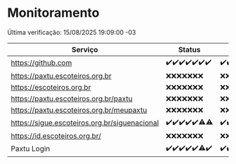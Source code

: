 # Monitoramento

Última verificação: 15/08/2025 19:09:00 -03

|Serviço|Status|Últimas 24h|
|---|---|---|
|https://github.com|<span title="2025-08-08: OK=22">✔️</span><span title="2025-08-09: OK=23">✔️</span><span title="2025-08-10: OK=22">✔️</span><span title="2025-08-11: OK=22">✔️</span><span title="2025-08-12: OK=23">✔️</span><span title="2025-08-13: OK=23">✔️</span><span title="2025-08-14: OK=21">✔️</span>|<span title="14/08/2025 19:09:00 -03 : 200">✔️</span><span title="14/08/2025 20:09:00 -03 : 200">✔️</span><span title="14/08/2025 21:51:00 -03 : 200">✔️</span><span title="14/08/2025 23:45:00 -03 : 200">✔️</span><span title="15/08/2025 00:45:00 -03 : 200">✔️</span><span title="15/08/2025 01:21:00 -03 : 200">✔️</span><span title="15/08/2025 02:11:00 -03 : 200">✔️</span><span title="15/08/2025 03:15:00 -03 : 200">✔️</span><span title="15/08/2025 04:11:00 -03 : 200">✔️</span><span title="15/08/2025 05:13:00 -03 : 200">✔️</span><span title="15/08/2025 06:10:00 -03 : 200">✔️</span><span title="15/08/2025 07:10:00 -03 : 200">✔️</span><span title="15/08/2025 08:08:00 -03 : 200">✔️</span><span title="15/08/2025 09:18:00 -03 : 200">✔️</span><span title="15/08/2025 10:23:00 -03 : 200">✔️</span><span title="15/08/2025 11:09:00 -03 : 200">✔️</span><span title="15/08/2025 12:09:00 -03 : 200">✔️</span><span title="15/08/2025 13:11:00 -03 : 200">✔️</span><span title="15/08/2025 14:08:00 -03 : 200">✔️</span><span title="15/08/2025 15:14:00 -03 : 200">✔️</span><span title="15/08/2025 16:07:00 -03 : 200">✔️</span><span title="15/08/2025 17:10:00 -03 : 200">✔️</span><span title="15/08/2025 18:08:00 -03 : 200">✔️</span><span title="15/08/2025 19:09:00 -03 : 200">✔️</span>|
|https://paxtu.escoteiros.org.br|<span title="2025-08-08: Falhas=22">❌</span><span title="2025-08-09: Falhas=23">❌</span><span title="2025-08-10: Falhas=22">❌</span><span title="2025-08-11: Falhas=22">❌</span><span title="2025-08-12: Falhas=23">❌</span><span title="2025-08-13: Falhas=23">❌</span><span title="2025-08-14: Falhas=21">❌</span>|<span title="14/08/2025 19:09:00 -03 : 403">❌</span><span title="14/08/2025 20:09:00 -03 : 403">❌</span><span title="14/08/2025 21:51:00 -03 : 403">❌</span><span title="14/08/2025 23:45:00 -03 : 403">❌</span><span title="15/08/2025 00:45:00 -03 : 403">❌</span><span title="15/08/2025 01:21:00 -03 : 403">❌</span><span title="15/08/2025 02:11:00 -03 : 403">❌</span><span title="15/08/2025 03:15:00 -03 : 403">❌</span><span title="15/08/2025 04:11:00 -03 : 403">❌</span><span title="15/08/2025 05:13:00 -03 : 403">❌</span><span title="15/08/2025 06:10:00 -03 : 403">❌</span><span title="15/08/2025 07:10:00 -03 : 403">❌</span><span title="15/08/2025 08:08:00 -03 : 403">❌</span><span title="15/08/2025 09:18:00 -03 : 403">❌</span><span title="15/08/2025 10:23:00 -03 : 403">❌</span><span title="15/08/2025 11:09:00 -03 : 403">❌</span><span title="15/08/2025 12:09:00 -03 : 403">❌</span><span title="15/08/2025 13:11:00 -03 : 403">❌</span><span title="15/08/2025 14:08:00 -03 : 403">❌</span><span title="15/08/2025 15:14:00 -03 : 403">❌</span><span title="15/08/2025 16:07:00 -03 : 403">❌</span><span title="15/08/2025 17:10:00 -03 : 403">❌</span><span title="15/08/2025 18:08:00 -03 : 403">❌</span><span title="15/08/2025 19:09:00 -03 : 403">❌</span>|
|https://escoteiros.org.br|<span title="2025-08-08: Falhas=22">❌</span><span title="2025-08-09: Falhas=23">❌</span><span title="2025-08-10: Falhas=22">❌</span><span title="2025-08-11: Falhas=22">❌</span><span title="2025-08-12: Falhas=23">❌</span><span title="2025-08-13: Falhas=23">❌</span><span title="2025-08-14: Falhas=21">❌</span>|<span title="14/08/2025 19:09:00 -03 : 403">❌</span><span title="14/08/2025 20:09:00 -03 : 403">❌</span><span title="14/08/2025 21:51:00 -03 : 403">❌</span><span title="14/08/2025 23:45:00 -03 : 403">❌</span><span title="15/08/2025 00:45:00 -03 : 403">❌</span><span title="15/08/2025 01:21:00 -03 : 403">❌</span><span title="15/08/2025 02:11:00 -03 : 403">❌</span><span title="15/08/2025 03:15:00 -03 : 403">❌</span><span title="15/08/2025 04:11:00 -03 : 403">❌</span><span title="15/08/2025 05:13:00 -03 : 403">❌</span><span title="15/08/2025 06:10:00 -03 : 403">❌</span><span title="15/08/2025 07:10:00 -03 : 403">❌</span><span title="15/08/2025 08:08:00 -03 : 403">❌</span><span title="15/08/2025 09:18:00 -03 : 403">❌</span><span title="15/08/2025 10:23:00 -03 : 403">❌</span><span title="15/08/2025 11:09:00 -03 : 403">❌</span><span title="15/08/2025 12:09:00 -03 : 403">❌</span><span title="15/08/2025 13:11:00 -03 : 403">❌</span><span title="15/08/2025 14:08:00 -03 : 403">❌</span><span title="15/08/2025 15:14:00 -03 : 403">❌</span><span title="15/08/2025 16:07:00 -03 : 403">❌</span><span title="15/08/2025 17:10:00 -03 : 403">❌</span><span title="15/08/2025 18:08:00 -03 : 403">❌</span><span title="15/08/2025 19:09:00 -03 : 403">❌</span>|
|https://paxtu.escoteiros.org.br/paxtu|<span title="2025-08-08: Falhas=22">❌</span><span title="2025-08-09: Falhas=23">❌</span><span title="2025-08-10: Falhas=22">❌</span><span title="2025-08-11: Falhas=22">❌</span><span title="2025-08-12: Falhas=23">❌</span><span title="2025-08-13: Falhas=23">❌</span><span title="2025-08-14: Falhas=21">❌</span>|<span title="14/08/2025 19:09:00 -03 : 403">❌</span><span title="14/08/2025 20:09:00 -03 : 403">❌</span><span title="14/08/2025 21:51:00 -03 : 403">❌</span><span title="14/08/2025 23:45:00 -03 : 403">❌</span><span title="15/08/2025 00:45:00 -03 : 403">❌</span><span title="15/08/2025 01:21:00 -03 : 403">❌</span><span title="15/08/2025 02:11:00 -03 : 403">❌</span><span title="15/08/2025 03:15:00 -03 : 403">❌</span><span title="15/08/2025 04:11:00 -03 : 403">❌</span><span title="15/08/2025 05:13:00 -03 : 403">❌</span><span title="15/08/2025 06:10:00 -03 : 403">❌</span><span title="15/08/2025 07:10:00 -03 : 403">❌</span><span title="15/08/2025 08:08:00 -03 : 403">❌</span><span title="15/08/2025 09:18:00 -03 : 403">❌</span><span title="15/08/2025 10:23:00 -03 : 403">❌</span><span title="15/08/2025 11:09:00 -03 : 403">❌</span><span title="15/08/2025 12:09:00 -03 : 403">❌</span><span title="15/08/2025 13:11:00 -03 : 403">❌</span><span title="15/08/2025 14:08:00 -03 : 403">❌</span><span title="15/08/2025 15:14:00 -03 : 403">❌</span><span title="15/08/2025 16:07:00 -03 : 403">❌</span><span title="15/08/2025 17:10:00 -03 : 403">❌</span><span title="15/08/2025 18:08:00 -03 : 403">❌</span><span title="15/08/2025 19:09:00 -03 : 403">❌</span>|
|https://paxtu.escoteiros.org.br/meupaxtu|<span title="2025-08-08: Falhas=22">❌</span><span title="2025-08-09: Falhas=23">❌</span><span title="2025-08-10: Falhas=22">❌</span><span title="2025-08-11: Falhas=22">❌</span><span title="2025-08-12: Falhas=23">❌</span><span title="2025-08-13: Falhas=23">❌</span><span title="2025-08-14: Falhas=21">❌</span>|<span title="14/08/2025 19:09:00 -03 : 403">❌</span><span title="14/08/2025 20:09:00 -03 : 403">❌</span><span title="14/08/2025 21:51:00 -03 : 403">❌</span><span title="14/08/2025 23:45:00 -03 : 403">❌</span><span title="15/08/2025 00:45:00 -03 : 403">❌</span><span title="15/08/2025 01:21:00 -03 : 403">❌</span><span title="15/08/2025 02:11:00 -03 : 403">❌</span><span title="15/08/2025 03:15:00 -03 : 403">❌</span><span title="15/08/2025 04:11:00 -03 : 403">❌</span><span title="15/08/2025 05:13:00 -03 : 403">❌</span><span title="15/08/2025 06:10:00 -03 : 403">❌</span><span title="15/08/2025 07:10:00 -03 : 403">❌</span><span title="15/08/2025 08:08:00 -03 : 403">❌</span><span title="15/08/2025 09:18:00 -03 : 403">❌</span><span title="15/08/2025 10:23:00 -03 : 403">❌</span><span title="15/08/2025 11:09:00 -03 : 403">❌</span><span title="15/08/2025 12:09:00 -03 : 403">❌</span><span title="15/08/2025 13:11:00 -03 : 403">❌</span><span title="15/08/2025 14:08:00 -03 : 403">❌</span><span title="15/08/2025 15:14:00 -03 : 403">❌</span><span title="15/08/2025 16:07:00 -03 : 403">❌</span><span title="15/08/2025 17:10:00 -03 : 403">❌</span><span title="15/08/2025 18:08:00 -03 : 403">❌</span><span title="15/08/2025 19:09:00 -03 : 403">❌</span>|
|https://sigue.escoteiros.org.br/siguenacional|<span title="2025-08-08: OK=22">✔️</span><span title="2025-08-09: OK=23">✔️</span><span title="2025-08-10: OK=22">✔️</span><span title="2025-08-11: OK=22">✔️</span><span title="2025-08-12: OK=23">✔️</span><span title="2025-08-13: OK=22, Falhas=1">⚠️</span><span title="2025-08-14: OK=20, Falhas=1">⚠️</span>|<span title="14/08/2025 19:09:00 -03 : 200">✔️</span><span title="14/08/2025 20:09:00 -03 : 200">✔️</span><span title="14/08/2025 21:51:00 -03 : 200">✔️</span><span title="14/08/2025 23:45:00 -03 : 200">✔️</span><span title="15/08/2025 00:45:00 -03 : 200">✔️</span><span title="15/08/2025 01:21:00 -03 : 200">✔️</span><span title="15/08/2025 02:11:00 -03 : 200">✔️</span><span title="15/08/2025 03:15:00 -03 : 200">✔️</span><span title="15/08/2025 04:11:00 -03 : 200">✔️</span><span title="15/08/2025 05:13:00 -03 : 200">✔️</span><span title="15/08/2025 06:10:00 -03 : 200">✔️</span><span title="15/08/2025 07:10:00 -03 : 200">✔️</span><span title="15/08/2025 08:08:00 -03 : 502">❌</span><span title="15/08/2025 09:18:00 -03 : 200">✔️</span><span title="15/08/2025 10:23:00 -03 : 200">✔️</span><span title="15/08/2025 11:09:00 -03 : 200">✔️</span><span title="15/08/2025 12:09:00 -03 : 200">✔️</span><span title="15/08/2025 13:11:00 -03 : 200">✔️</span><span title="15/08/2025 14:08:00 -03 : 200">✔️</span><span title="15/08/2025 15:14:00 -03 : 200">✔️</span><span title="15/08/2025 16:07:00 -03 : 200">✔️</span><span title="15/08/2025 17:10:00 -03 : 200">✔️</span><span title="15/08/2025 18:08:00 -03 : 200">✔️</span><span title="15/08/2025 19:09:00 -03 : 200">✔️</span>|
|https://id.escoteiros.org.br/|<span title="2025-08-08: Falhas=22">❌</span><span title="2025-08-09: Falhas=23">❌</span><span title="2025-08-10: Falhas=22">❌</span><span title="2025-08-11: Falhas=22">❌</span><span title="2025-08-12: Falhas=23">❌</span><span title="2025-08-13: Falhas=23">❌</span><span title="2025-08-14: Falhas=21">❌</span>|<span title="14/08/2025 19:09:00 -03 : 403">❌</span><span title="14/08/2025 20:09:00 -03 : 403">❌</span><span title="14/08/2025 21:51:00 -03 : 403">❌</span><span title="14/08/2025 23:45:00 -03 : 403">❌</span><span title="15/08/2025 00:45:00 -03 : 403">❌</span><span title="15/08/2025 01:21:00 -03 : 403">❌</span><span title="15/08/2025 02:11:00 -03 : 403">❌</span><span title="15/08/2025 03:15:00 -03 : 403">❌</span><span title="15/08/2025 04:11:00 -03 : 403">❌</span><span title="15/08/2025 05:14:00 -03 : 403">❌</span><span title="15/08/2025 06:10:00 -03 : 403">❌</span><span title="15/08/2025 07:10:00 -03 : 403">❌</span><span title="15/08/2025 08:08:00 -03 : 403">❌</span><span title="15/08/2025 09:18:00 -03 : 403">❌</span><span title="15/08/2025 10:23:00 -03 : 403">❌</span><span title="15/08/2025 11:09:00 -03 : 403">❌</span><span title="15/08/2025 12:09:00 -03 : 403">❌</span><span title="15/08/2025 13:11:00 -03 : 403">❌</span><span title="15/08/2025 14:08:00 -03 : 403">❌</span><span title="15/08/2025 15:14:00 -03 : 403">❌</span><span title="15/08/2025 16:07:00 -03 : 403">❌</span><span title="15/08/2025 17:10:00 -03 : 403">❌</span><span title="15/08/2025 18:08:00 -03 : 403">❌</span><span title="15/08/2025 19:09:00 -03 : 403">❌</span>|
|Paxtu Login|<span title="2025-08-08: OK=22">✔️</span><span title="2025-08-09: OK=23">✔️</span><span title="2025-08-10: OK=22">✔️</span><span title="2025-08-11: OK=22">✔️</span><span title="2025-08-12: OK=23">✔️</span><span title="2025-08-13: OK=22, Falhas=1">⚠️</span><span title="2025-08-14: OK=21">✔️</span>|<span title="14/08/2025 19:09:00 -03 : 200">✔️</span><span title="14/08/2025 20:09:00 -03 : 200">✔️</span><span title="14/08/2025 21:51:00 -03 : 200">✔️</span><span title="14/08/2025 23:45:00 -03 : 200">✔️</span><span title="15/08/2025 00:45:00 -03 : 200">✔️</span><span title="15/08/2025 01:21:00 -03 : 200">✔️</span><span title="15/08/2025 02:11:00 -03 : 200">✔️</span><span title="15/08/2025 03:15:00 -03 : 200">✔️</span><span title="15/08/2025 04:11:00 -03 : 200">✔️</span><span title="15/08/2025 05:14:00 -03 : 200">✔️</span><span title="15/08/2025 06:10:00 -03 : 200">✔️</span><span title="15/08/2025 07:10:00 -03 : 200">✔️</span><span title="15/08/2025 08:08:00 -03 : 502">❌</span><span title="15/08/2025 09:18:00 -03 : 200">✔️</span><span title="15/08/2025 10:23:00 -03 : 200">✔️</span><span title="15/08/2025 11:09:00 -03 : 200">✔️</span><span title="15/08/2025 12:09:00 -03 : 200">✔️</span><span title="15/08/2025 13:11:00 -03 : 200">✔️</span><span title="15/08/2025 14:08:00 -03 : 200">✔️</span><span title="15/08/2025 15:14:00 -03 : 200">✔️</span><span title="15/08/2025 16:07:00 -03 : 200">✔️</span><span title="15/08/2025 17:10:00 -03 : 200">✔️</span><span title="15/08/2025 18:08:00 -03 : 200">✔️</span><span title="15/08/2025 19:09:00 -03 : 200">✔️</span>|
